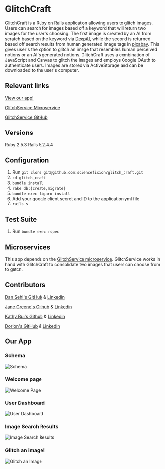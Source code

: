 # GlitchCraft
GlitchCraft is a Ruby on Rails application allowing users to glitch images. Users can search for images based off a keyword that will return two images for the user's choosing. The first image is created by an AI from scratch based on the keyword via [DeepAI](https://deepai.org/machine-learning-model/text2img), while the second is returned based off search results from human generated image tags in [pixabay](https://pixabay.com/en/photos/search/). This gives user's the option to glitch an image that resembles human perceived notions or an AI's generated notions. GlitchCraft uses a combination of JavaScript and Canvas to glitch the images and employs Google OAuth to authenticate users. Images are stored via ActiveStorage and can be downloaded to the user's computer.

## Relevant links
[View our app!](https://glitch-craft.herokuapp.com/)

[GlitchService Microservice](https://damp-forest-93176.herokuapp.com/)

[GlitchService GitHub](https://github.com/Kathybui732/glitch-service)

## Versions
Ruby 2.5.3
Rails 5.2.4.4

## Configuration
1. Run `git clone git@github.com:sciencefixion/glitch_craft.git`
2. `cd glitch_craft`
3. `bundle install`
4. `rake db:{create,migrate}`
5. `bundle exec figaro install`
6. Add your google client secret and ID to the application.yml file
7. `rails s`

## Test Suite
1. Run `bundle exec rspec`

## Microservices
This app depends on the [GlitchService microservice](https://damp-forest-93176.herokuapp.com/). GlitchService works in hand with GlitchCraft to consolidate two images that users can choose from to glitch.

## Contributors

[Dan Sehl's GitHub](https://github.com/dtsehl) &
[Linkedin](https://www.linkedin.com/in/danielsehl)

[Jane Greene's Github](https://github.com/janegreene) &
[Linkedin](https://www.linkedin.com/in/jane-greene-mba/)

[Kathy Bui's Github](https://github.com/Kathybui732) &
[Linkedin](https://www.linkedin.com/in/kathy-bui-87a27a1ab/)

[Dorion's GitHub]() &
[Linkedin]()

## Our App

### Schema
![Schema]()

### Welcome page
![Welcome Page](https://i.imgur.com/Bz6sJzN.png)

### User Dashboard
![User Dashboard]()

### Image Search Results
![Image Search Results]()

### Glitch an image!
![Glitch an Image]()
